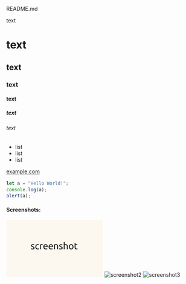 README.md

<!-- comment -->

<!-- https://docs.github.com/en/get-started/writing-on-github/getting-started-with-writing-and-formatting-on-github/basic-writing-and-formatting-syntax
-->
text 
# text
## text
### text
#### text
##### text
###### text


- list
 - list
  - list


[example.com](http://example.com/)

<!-- code -->
```javascript
let a = "Hello World!";
console.log(a);
alert(a);
```

#### Screenshots:
![screenshot](screenshot.png)
![screenshot2](screenshot2.png)
![screenshot3](screenshot3.png)





